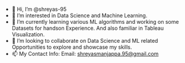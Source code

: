 - 👋 Hi, I’m @shreyas-95
- 👀 I’m interested in Data Science and Machine Learning.
- 🌱 I’m currently learning various ML algorithms and working on some Datasets for handson Experience. And also familiar in Tableau Visualization.
- 💞️ I’m looking to collaborate on Data Science and ML related Opportunities to explore and showcase my skills.
- 📫 My Contact Info:
      Email: shreyasmanjappa.95@gmail.com

<!---
shreyas-95/shreyas-95 is a ✨ special ✨ repository because its `README.md` (this file) appears on your GitHub profile.
You can click the Preview link to take a look at your changes.
--->
